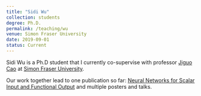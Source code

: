 ```yaml
---
title: "Sidi Wu"
collection: students
degree: Ph.D.
permalink: /teaching/wu
venue: Simon Fraser University
date: 2019-09-01
status: Current
---
```


Sidi Wu is a Ph.D student that I currently co-supervise with professor [Jiguo Cao](https://www.sfu.ca/science/stat/cao/index.html) at [Simon Fraser University](https://www.sfu.ca/stat-actsci.html).

Our work together lead to one publication so far: [Neural Networks for Scalar Input and Functional Output](https://cedricbeaulac.github.io/publication/preprint5) and multiple posters and talks. 



